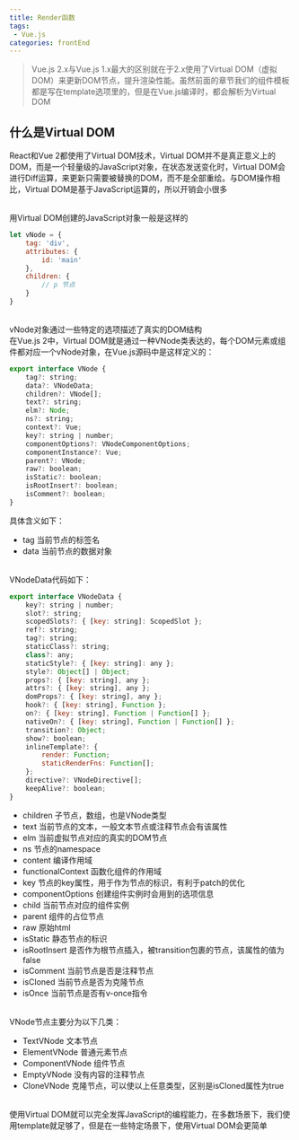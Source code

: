 ```yaml
---
title: Render函数
tags: 
 - Vue.js
categories: frontEnd
---
```


>Vue.js 2.x与Vue.js 1.x最大的区别就在于2.x使用了Virtual DOM（虚拟DOM）来更新DOM节点，提升渲染性能。虽然前面的章节我们的组件模板都是写在template选项里的，但是在Vue.js编译时，都会解析为Virtual DOM

## 什么是Virtual DOM
React和Vue 2都使用了Virtual DOM技术，Virtual DOM并不是真正意义上的DOM，而是一个轻量级的JavaScript对象，在状态发送变化时，Virtual DOM会进行Diff运算，来更新只需要被替换的DOM，而不是全部重绘。与DOM操作相比，Virtual DOM是基于JavaScript运算的，所以开销会小很多

&emsp;  
用Virtual DOM创建的JavaScript对象一般是这样的
```js
let vNode = {
    tag: 'div',
    attributes: {
        id: 'main'
    },
    children: {
        // p 节点
    }
}
```

&emsp;  
vNode对象通过一些特定的选项描述了真实的DOM结构  
在Vue.js 2中，Virtual DOM就是通过一种VNode类表达的，每个DOM元素或组件都对应一个vNode对象，在Vue.js源码中是这样定义的：
```js
export interface VNode {
    tag?: string;
    data?: VNodeData;
    children?: VNode[];
    text?: string;
    elm?: Node;
    ns?: string;
    context?: Vue;
    key?: string | number;
    componentOptions?: VNodeComponentOptions;
    componentInstance?: Vue;
    parent?: VNode;
    raw?: boolean;
    isStatic?: boolean;
    isRootInsert?: boolean;
    isComment?: boolean;
}
```
具体含义如下：
* tag 当前节点的标签名
* data 当前节点的数据对象

&emsp;  
VNodeData代码如下：
```js
export interface VNodeData {
    key?: string | number;
    slot?: string;
    scopedSlots?: { [key: string]: ScopedSlot };
    ref?: string;
    tag?: string;
    staticClass?: string;
    class?: any;
    staticStyle?: { [key: string]: any };
    style?: Object[] | Object;
    props?: { [key: string], any };
    attrs?: { [key: string], any };
    domProps?: { [key: string], any };
    hook?: { [key: string], Function };
    on?: { [key: string], Function | Function[] };
    nativeOn?: { [key: string], Function | Function[] };
    transition?: Object;
    show?: boolean;
    inlineTemplate?: {
        render: Function;
        staticRenderFns: Function[];
    };
    directive?: VNodeDirective[];
    keepAlive?: boolean;
}
```
* children 子节点，数组，也是VNode类型
* text 当前节点的文本，一般文本节点或注释节点会有该属性
* elm 当前虚拟节点对应的真实的DOM节点
* ns 节点的namespace
* content 编译作用域
* functionalContext 函数化组件的作用域
* key 节点的key属性，用于作为节点的标识，有利于patch的优化
* componentOptions 创建组件实例时会用到的选项信息
* child 当前节点对应的组件实例
* parent 组件的占位节点
* raw 原始html
* isStatic 静态节点的标识
* isRootInsert 是否作为根节点插入，被transition包裹的节点，该属性的值为false
* isComment 当前节点是否是注释节点
* isCloned 当前节点是否为克隆节点
* isOnce 当前节点是否有v-once指令

&emsp;  
VNode节点主要分为以下几类：
* TextVNode 文本节点
* ElementVNode 普通元素节点
* ComponentVNode 组件节点
* EmptyVNode 没有内容的注释节点
* CloneVNode 克隆节点，可以使以上任意类型，区别是isCloned属性为true

&emsp;  
使用Virtual DOM就可以完全发挥JavaScript的编程能力，在多数场景下，我们使用template就足够了，但是在一些特定场景下，使用Virtual DOM会更简单
